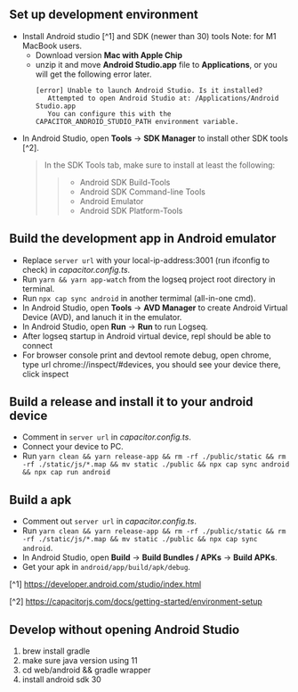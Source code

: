 ## Set up development environment 
* Install Android studio [^1] and SDK (newer than 30) tools
   Note: for M1 MacBook users.
   - Download version **Mac with Apple Chip** 
   - unzip it and move **Android Studio.app** file to **Applications**, or you will get the following error later.
     ```
     [error] Unable to launch Android Studio. Is it installed?
        Attempted to open Android Studio at: /Applications/Android Studio.app
        You can configure this with the CAPACITOR_ANDROID_STUDIO_PATH environment variable.
     ```
* In Android Studio, open **Tools** -> **SDK Manager** to install other SDK tools [^2].
  > In the SDK Tools tab, make sure to install at least the following:
  >> - Android SDK Build-Tools
  >> - Android SDK Command-line Tools
  >> - Android Emulator
  >> - Android SDK Platform-Tools

## Build the development app in Android emulator
* Replace `server url` with your local-ip-address:3001 (run ifconfig to check) in *capacitor.config.ts*.
* Run `yarn && yarn app-watch` from the logseq project root directory in terminal.
* Run `npx cap sync android` in another termimal (all-in-one cmd).
* In Android Studio, open **Tools** -> **AVD Manager** to create Android Virtual Device (AVD), and lanuch it in the emulator.
* In Android Studio, open **Run** -> **Run** to run Logseq.
* After logseq startup in Android virtual device, repl should be able to connect
* For browser console print and devtool remote debug, open chrome, type url chrome://inspect/#devices, you should see your device there, click inspect

## Build a release and install it to your android device 
* Comment in `server url` in *capacitor.config.ts*.
* Connect your device to PC.
* Run `yarn clean && yarn release-app && rm -rf ./public/static && rm -rf ./static/js/*.map && mv static ./public && npx cap sync android && npx cap run android`

## Build a apk
* Comment out `server url` in *capacitor.config.ts*.
* Run `yarn clean && yarn release-app && rm -rf ./public/static && rm -rf ./static/js/*.map && mv static ./public && npx cap sync android`.
* In Android Studio, open **Build** -> **Build Bundles / APKs** -> **Build APKs**.
* Get your apk in `android/app/build/apk/debug`.

[^1] https://developer.android.com/studio/index.html

[^2] https://capacitorjs.com/docs/getting-started/environment-setup

## Develop without opening Android Studio
1. brew install gradle
2. make sure java version using 11
3. cd web/android && gradle wrapper
4. install android sdk 30
